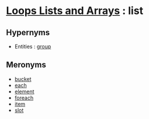 # [Loops Lists and Arrays][1] : list

## Hypernyms

  - Entities : [group](../../The_Basics/Entities/group.md)
  
## Meronyms

  - [bucket](bucket.md)
  - [each](each)
  - [element](element.md)
  - [foreach](foreach)
  - [item](item.md)
  - [slot](slot.md)
  
[1]: README.md
